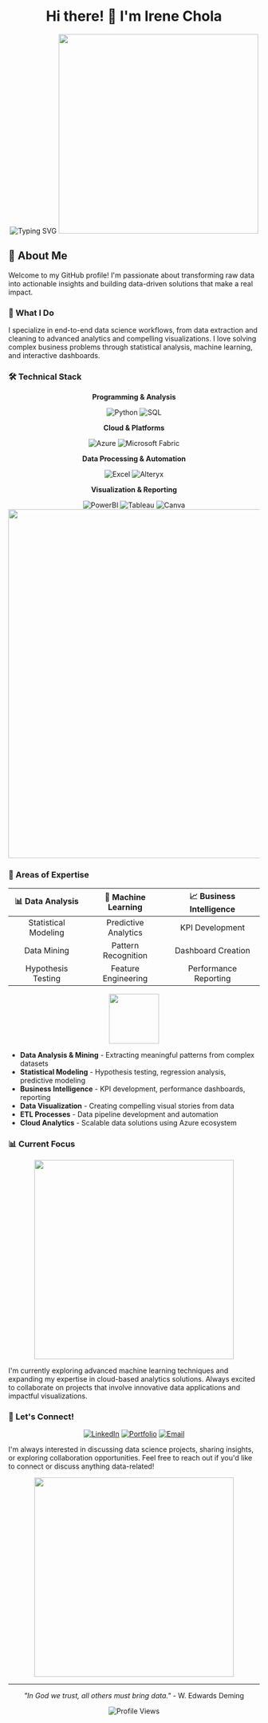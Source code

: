 <div align="center">
  
# Hi there! 👋 I'm Irene Chola

<img src="https://readme-typing-svg.demolab.com?font=Fira+Code&pause=1000&color=2196F3&center=true&vCenter=true&width=435&lines=Data+Scientist;Analytics+Professional;Insights+Driven;Python+%7C+SQL+%7C+Azure+Expert" alt="Typing SVG" />

<img src="https://user-images.githubusercontent.com/74038190/225813708-98b745f2-7d22-48cf-9150-083f1b00d6c9.gif" width="400">

</div>

## 🔬 About Me

Welcome to my GitHub profile! I'm passionate about transforming raw data into actionable insights and building data-driven solutions that make a real impact.

### 🚀 What I Do

I specialize in end-to-end data science workflows, from data extraction and cleaning to advanced analytics and compelling visualizations. I love solving complex business problems through statistical analysis, machine learning, and interactive dashboards.

### 🛠️ Technical Stack

<div align="center">

**Programming & Analysis**

<img src="https://img.shields.io/badge/Python-3776AB?style=for-the-badge&logo=python&logoColor=white" alt="Python"/>
<img src="https://img.shields.io/badge/SQL-4479A1?style=for-the-badge&logo=mysql&logoColor=white" alt="SQL"/>

**Cloud & Platforms**

<img src="https://img.shields.io/badge/Microsoft_Azure-0089D0?style=for-the-badge&logo=microsoft-azure&logoColor=white" alt="Azure"/>
<img src="https://img.shields.io/badge/Microsoft_Fabric-0078D4?style=for-the-badge&logo=microsoft&logoColor=white" alt="Microsoft Fabric"/>

**Data Processing & Automation**

<img src="https://img.shields.io/badge/Microsoft_Excel-217346?style=for-the-badge&logo=microsoft-excel&logoColor=white" alt="Excel"/>
<img src="https://img.shields.io/badge/Alteryx-0078D4?style=for-the-badge&logo=alteryx&logoColor=white" alt="Alteryx"/>

**Visualization & Reporting**

<img src="https://img.shields.io/badge/PowerBI-F2C811?style=for-the-badge&logo=powerbi&logoColor=black" alt="PowerBI"/>
<img src="https://img.shields.io/badge/Tableau-E97627?style=for-the-badge&logo=tableau&logoColor=white" alt="Tableau"/>
<img src="https://img.shields.io/badge/Canva-00C4CC?style=for-the-badge&logo=canva&logoColor=white" alt="Canva"/>

</div>

<div align="center">
  <img src="https://user-images.githubusercontent.com/74038190/212284100-561aa473-3905-4a80-b561-0d28506553ee.gif" width="700">
</div>

### 🎯 Areas of Expertise

<div align="center">
  
| 📊 **Data Analysis** | 🤖 **Machine Learning** | 📈 **Business Intelligence** |
|:---:|:---:|:---:|
| Statistical Modeling | Predictive Analytics | KPI Development |
| Data Mining | Pattern Recognition | Dashboard Creation |
| Hypothesis Testing | Feature Engineering | Performance Reporting |

</div>

<div align="center">
  <img src="https://user-images.githubusercontent.com/74038190/212284087-bbe7e430-757e-4901-90bf-4cd2ce3e1852.gif" width="100">
</div>

- **Data Analysis & Mining** - Extracting meaningful patterns from complex datasets
- **Statistical Modeling** - Hypothesis testing, regression analysis, predictive modeling
- **Business Intelligence** - KPI development, performance dashboards, reporting
- **Data Visualization** - Creating compelling visual stories from data
- **ETL Processes** - Data pipeline development and automation
- **Cloud Analytics** - Scalable data solutions using Azure ecosystem

### 📊 Current Focus

<div align="center">
  <img src="https://user-images.githubusercontent.com/74038190/212284158-e840e285-664b-44d7-b79b-e264b5e54825.gif" width="400">
</div>

I'm currently exploring advanced machine learning techniques and expanding my expertise in cloud-based analytics solutions. Always excited to collaborate on projects that involve innovative data applications and impactful visualizations.


### 🌟 Let's Connect!

<div align="center">
  
[![LinkedIn](https://img.shields.io/badge/LinkedIn-0077B5?style=for-the-badge&logo=linkedin&logoColor=white)](https://linkedin.com/in/YOUR_LINKEDIN)
[![Portfolio](https://img.shields.io/badge/Portfolio-FF5722?style=for-the-badge&logo=todoist&logoColor=white)](https://your-portfolio.com)
[![Email](https://img.shields.io/badge/Email-D14836?style=for-the-badge&logo=gmail&logoColor=white)](mailto:your.email@example.com)

</div>

I'm always interested in discussing data science projects, sharing insights, or exploring collaboration opportunities. Feel free to reach out if you'd like to connect or discuss anything data-related!

<div align="center">
  <img src="https://user-images.githubusercontent.com/74038190/212284115-f47cd8ff-2ffb-4b04-b5bf-4d1c14c0247f.gif" width="400">
</div>

---

<div align="center">
  
*"In God we trust, all others must bring data."* - W. Edwards Deming

<img src="https://komarev.com/ghpvc/?username=YOUR_USERNAME&color=blueviolet&style=flat-square&label=Profile+Views" alt="Profile Views"/>

</div>
